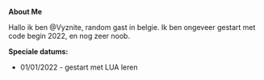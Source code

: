 **About Me**

Hallo ik ben @Vyznite, random gast in belgie.
Ik ben ongeveer gestart met code begin 2022, en nog zeer noob.



**Speciale datums:**
- 01/01/2022 - gestart met LUA leren
